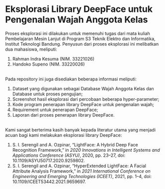 # Eksplorasi Library DeepFace untuk Pengenalan Wajah Anggota Kelas

Proses eksplorasi ini dilakukan untuk memenuhi tugas dari mata kuliah Pembelajaran Mesin Lanjut di Program S3 Teknik Elektro dan Informatika, Institut Teknologi Bandung. Penyusun dari proses eksplorasi ini melibatkan dua mahasiswa, meliputi:
1. Rahman Indra Kesuma (NIM. 33221026)
2. Handoko Supeno (NIM. 33220026)

<br>Pada repository ini juga disediakan beberapa informasi meliputi:
1. Dataset yang digunakan sebagai Database Wajah Anggota Kelas dan Database untuk proses pengujian;
2. Screenshot hasil eksplorasi dari percobaan beberapa hyper-parameter;
3. Kode program penerapan library DeepFace untuk pengenalan wajah;
4. Requirement untuk penerapan DeepFace;
5. Laporan dari proses penerapan library DeepFace.

<br>Kami sangat berterima kasih banyak kepada literatur utama yang menjadi acuan bagi kami melakukan eksplorasi library DeepFace:
1. S. I. Serengil and A. Ozpinar, “LightFace: A Hybrid Deep Face Recognition Framework,” in <i>2020 Innovations in Intelligent Systems and Applications Conference (ASYU)</i>, 2020, pp. 23–27, doi: 10.1109/ASYU50717.2020.9259802.
2. S. I. Serengil and A. Ozpinar, “HyperExtended LightFace: A Facial Attribute Analysis Framework,” in <i>2021 International Conference on Engineering and Emerging Technologies (ICEET)</i>, 2021, pp. 1–4, doi: 10.1109/ICEET53442.2021.9659697.
